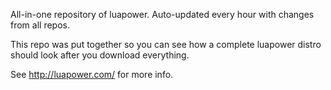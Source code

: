 

All-in-one repository of luapower. Auto-updated every hour with changes from all repos.

This repo was put together so you can see how a complete luapower distro should look
after you download everything.

See  http://luapower.com/ for more info.
